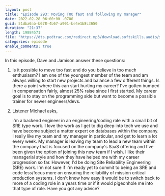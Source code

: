```yaml
---
layout: post
title: "Episode 293: Moving TOO fast and following my manager"
date: 2022-02-28 06:00:00 -0700
guid: 51dba6ab-b678-4b67-a901-be4e1b8c3650
duration: "21:37"
length: 19884571
file: "https://dts.podtrac.com/redirect.mp3/download.softskills.audio/sse-293.mp3"
categories: episode
enable_comments: true
---
```


In this episode, Dave and Jamison answer these questions:

1. Is it possible to move too fast and do you believe in too much enthusiasm? I am one of the youngest member of the team and am always willing to start new projects and balance a few different things.  Is there a point where this can start hurting my career?  I've gotten bumped in compensation fairly, almost 25% raise since I first started.
   My career goal is to stay on the programming side but want to become a possible trainer for newer engineers/devs.

2. Listener Michael asks,
   
   I'm a backend engineer in an engineering/coding role with a small bit of SRE type work. I love the work as I get to dig deep into tech we use and have become subject a matter expert on databases within the company. I really like my team and my manager in particular, and get to learn a lot every week.
   My manager is leaving my team to lead a new team within the company that is focused on the company's SaaS offering and I've been given the option of joining this new team if I wish. I like their managerial style and how they have helped me with my career progression so far. However, I'd be doing Site Reliability Engineering (SRE) work. I'm not sure if I'm ready yet to commit to being an SRE and code less/focus more on ensuring the reliability of mission critical production systems. I don't know how easy it would be to switch back to more of a coding role in a years time or if it would pigeonhole me into that type of role. Have you got any advice?

